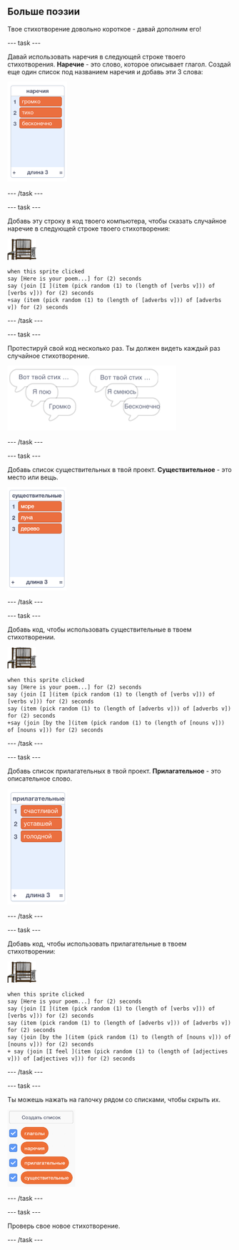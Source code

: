 ## Больше поэзии

Твое стихотворение довольно короткое - давай дополним его!

\--- task \---

Давай использовать наречия в следующей строке твоего стихотворения. **Наречие** - это слово, которое описывает глагол. Создай еще один список под названием наречия и добавь эти 3 слова:

![list with the words loudly, silently, endlessly](images/poetry-adverbs.png)

\--- /task \---

\--- task \---

Добавь эту строку в код твоего компьютера, чтобы сказать случайное наречие в следующей строке твоего стихотворения:

![спрайт компьютер](images/computer-sprite.png)

```blocks3
when this sprite clicked
say [Here is your poem...] for (2) seconds
say (join [I ](item (pick random (1) to (length of [verbs v])) of [verbs v])) for (2) seconds
+say (item (pick random (1) to (length of [adverbs v])) of [adverbs v]) for (2) seconds
```

\--- /task \---

\--- task \---

Протестируй свой код несколько раз. Ты должен видеть каждый раз случайное стихотворение.

![случайные облачка текста с наречиями](images/poetry-adverb-test.png)

\--- /task \---

\--- task \---

Добавь список существительных в твой проект. **Существительное** - это место или вещь.

![список существительных со словами море, луна, дерево](images/poetry-nouns.png)

\--- /task \---

\--- task \---

Добавь код, чтобы использовать существительные в твоем стихотворении.

![спрайт компьютер](images/computer-sprite.png)

```blocks3
when this sprite clicked
say [Here is your poem...] for (2) seconds
say (join [I ](item (pick random (1) to (length of [verbs v])) of [verbs v])) for (2) seconds
say (item (pick random (1) to (length of [adverbs v])) of [adverbs v]) for (2) seconds
+say (join [by the ](item (pick random (1) to (length of [nouns v])) of [nouns v])) for (2) seconds
```

\--- /task \---

\--- task \---

Добавь список прилагательных в твой проект. **Прилагательное** - это описательное слово.

![список прилагательных - счастливый, усталый, голодный](images/poetry-adjectives.png)

\--- /task \---

\--- task \---

Добавь код, чтобы использовать прилагательные в твоем стихотворении:

![спрайт компьютер](images/computer-sprite.png)

```blocks3
when this sprite clicked
say [Here is your poem...] for (2) seconds
say (join [I ](item (pick random (1) to (length of [verbs v])) of [verbs v])) for (2) seconds
say (item (pick random (1) to (length of [adverbs v])) of [adverbs v]) for (2) seconds
say (join [by the ](item (pick random (1) to (length of [nouns v])) of [nouns v])) for (2) seconds
+ say (join [I feel ](item (pick random (1) to (length of [adjectives v])) of [adjectives v])) for (2) seconds
```

\--- /task \---

\--- task \---

Ты можешь нажать на галочку рядом со списками, чтобы скрыть их.

![список переменных с поставленными галочками](images/poetry-lists-tick.png)

\--- /task \---

\--- task \---

Проверь свое новое стихотворение.

\--- /task \---
